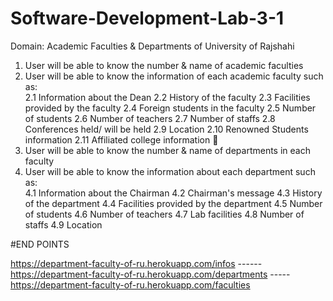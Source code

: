 # Software-Development-Lab-3-1

Domain:  Academic Faculties & Departments of 	University of Rajshahi
1. User will be able to know the number & name of academic faculties 
2. User will be able to know the information of each academic faculty such as: 	
  2.1  Information about the Dean
  2.2  History of the faculty
  2.3  Facilities provided by the faculty
  2.4  Foreign students in the faculty
  2.5  Number of students
  2.6  Number of teachers
  2.7  Number of staffs
  2.8  Conferences held/ will be held
  2.9  Location
  2.10  Renowned Students information
  2.11  Affiliated college information  
3.  User will be able to know the number & name of departments in each faculty  
4. User will be able to know the information about each department such as: 	
4.1  Information about the Chairman
4.2  Chairman's message
4.3  History of the department
4.4  Facilities provided by the department
4.5  Number of students
4.6  Number of teachers
4.7  Lab facilities
4.8  Number of staffs
4.9  Location

#END POINTS

https://department-faculty-of-ru.herokuapp.com/infos ------ 
https://department-faculty-of-ru.herokuapp.com/departments -----
https://department-faculty-of-ru.herokuapp.com/faculties
